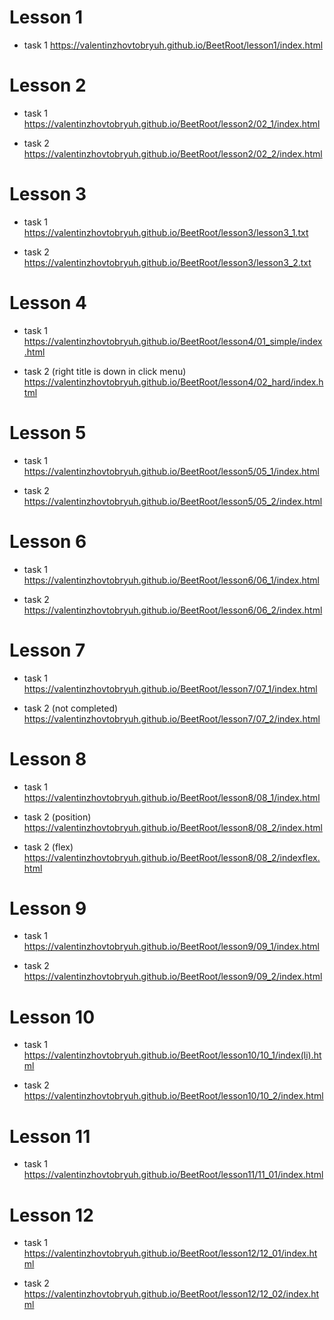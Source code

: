 # Lesson 1
* task 1
https://valentinzhovtobryuh.github.io/BeetRoot/lesson1/index.html

# Lesson 2
* task 1
https://valentinzhovtobryuh.github.io/BeetRoot/lesson2/02_1/index.html

* task 2
https://valentinzhovtobryuh.github.io/BeetRoot/lesson2/02_2/index.html

# Lesson 3
* task 1
https://valentinzhovtobryuh.github.io/BeetRoot/lesson3/lesson3_1.txt

* task 2
https://valentinzhovtobryuh.github.io/BeetRoot/lesson3/lesson3_2.txt

# Lesson 4
* task 1
https://valentinzhovtobryuh.github.io/BeetRoot/lesson4/01_simple/index.html

* task 2 (right title is down in click menu)
https://valentinzhovtobryuh.github.io/BeetRoot/lesson4/02_hard/index.html

# Lesson 5
* task 1
https://valentinzhovtobryuh.github.io/BeetRoot/lesson5/05_1/index.html

* task 2
https://valentinzhovtobryuh.github.io/BeetRoot/lesson5/05_2/index.html

# Lesson 6
* task 1
https://valentinzhovtobryuh.github.io/BeetRoot/lesson6/06_1/index.html

* task 2
https://valentinzhovtobryuh.github.io/BeetRoot/lesson6/06_2/index.html

# Lesson 7
* task 1
https://valentinzhovtobryuh.github.io/BeetRoot/lesson7/07_1/index.html

* task 2 (not completed)
https://valentinzhovtobryuh.github.io/BeetRoot/lesson7/07_2/index.html

# Lesson 8
* task 1
https://valentinzhovtobryuh.github.io/BeetRoot/lesson8/08_1/index.html

* task 2 (position)
https://valentinzhovtobryuh.github.io/BeetRoot/lesson8/08_2/index.html

* task 2 (flex)
https://valentinzhovtobryuh.github.io/BeetRoot/lesson8/08_2/indexflex.html

# Lesson 9
* task 1
https://valentinzhovtobryuh.github.io/BeetRoot/lesson9/09_1/index.html

* task 2
https://valentinzhovtobryuh.github.io/BeetRoot/lesson9/09_2/index.html

# Lesson 10
* task 1 
https://valentinzhovtobryuh.github.io/BeetRoot/lesson10/10_1/index(li).html

* task 2  
https://valentinzhovtobryuh.github.io/BeetRoot/lesson10/10_2/index.html

# Lesson 11
* task 1 
https://valentinzhovtobryuh.github.io/BeetRoot/lesson11/11_01/index.html

# Lesson 12
* task 1 
https://valentinzhovtobryuh.github.io/BeetRoot/lesson12/12_01/index.html

* task 2
https://valentinzhovtobryuh.github.io/BeetRoot/lesson12/12_02/index.html
